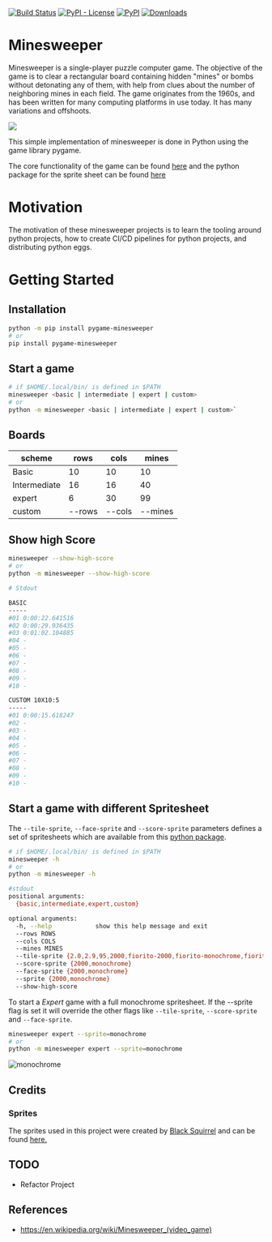 [![Build Status](https://dev.azure.com/andreasisnes/Elitekollektivet/_apis/build/status/Elitekollektivet.Minesweeper/Elitekollektivet.Minesweeper?branchName=master)](https://dev.azure.com/andreasisnes/Elitekollektivet/_build/latest?definitionId=11&branchName=master)
[![PyPI - License](https://img.shields.io/pypi/l/pygame-minesweeper)](https://github.com/andreasisnes/Elitekollektivet.Minesweeper/blob/master/LICENSE)
[![PyPI](https://img.shields.io/pypi/v/pygame-minesweeper)](https://pypi.org/project/pygame-minesweeper/)
[![Downloads](https://pepy.tech/badge/pygame-minesweeper)](https://pepy.tech/project/pygame-minesweeper)

# Minesweeper
Minesweeper is a single-player puzzle computer game. The objective of the game is to clear a rectangular board containing hidden "mines" or bombs without detonating any of them, with help from clues about the number of neighboring mines in each field. The game originates from the 1960s, and has been written for many computing platforms in use today. It has many variations and offshoots.

![](https://raw.githubusercontent.com/andreasisnes/Elitekollektivet.Minesweeper/master/screenshots/game_over.png)

This simple implementation of minesweeper is done in Python using the game library pygame.

The core functionality of the game can be found [here](https://github.com/andreasisnes/Elitekollektivet.Minesweeper.Core) and the python package for the sprite sheet can be found [here](https://github.com/andreasisnes/Elitekollektivet.Minesweeper.Sprites)

# Motivation
The motivation of these minesweeper projects is to learn the tooling around python projects, how to create CI/CD pipelines for python projects, and distributing python eggs.

# Getting Started

## Installation
```bash
python -m pip install pygame-minesweeper
# or
pip install pygame-minesweeper
```

## Start a game
```bash
# if $HOME/.local/bin/ is defined in $PATH
minesweeper <basic | intermediate | expert | custom>
# or
python -m minesweeper <basic | intermediate | expert | custom>`
```

## Boards

| scheme       | rows   | cols   | mines   |
| ------------ | ------ | ------ | ------- |
| Basic        | 10     | 10     | 10      |
| Intermediate | 16     | 16     | 40      |
| expert       | 6      | 30     | 99      |
| custom       | --rows | --cols | --mines |

## Show high Score
```bash
minesweeper --show-high-score
# or
python -m minesweeper --show-high-score
```

```bash
# Stdout

BASIC
-----
#01 0:00:22.641516
#02 0:00:29.936435
#03 0:01:02.104885
#04 -
#05 -
#06 -
#07 -
#08 -
#09 -
#10 -

CUSTOM 10X10:5
-----
#01 0:00:15.618247
#02 -
#03 -
#04 -
#05 -
#06 -
#07 -
#08 -
#09 -
#10 -
```

## Start a game with different Spritesheet
The `--tile-sprite`, `--face-sprite` and `--score-sprite` parameters defines a set of spritesheets which are available from this [python package](https://github.com/andreasisnes/Elitekollektivet.Minesweeper.Sprites).

```bash
# if $HOME/.local/bin/ is defined in $PATH
minesweeper -h
# or
python -m minesweeper -h
```
```bash
#stdout
positional arguments:
  {basic,intermediate,expert,custom}

optional arguments:
  -h, --help            show this help message and exit
  --rows ROWS
  --cols COLS
  --mines MINES
  --tile-sprite {2.0,2.9,95,2000,fiorito-2000,fiorito-monochrome,fiorito-xp,monochrome}
  --score-sprite {2000,monochrome}
  --face-sprite {2000,monochrome}
  --sprite {2000,monochrome}
  --show-high-score
```

To start a *Expert* game with a full monochrome spritesheet. If the --sprite flag is set it will override the other flags like `--tile-sprite`, `--score-sprite` and `--face-sprite`.
```bash
minesweeper expert --sprite=monochrome
# or
python -m minesweeper expert --sprite=monochrome
```
![monochrome](https://raw.githubusercontent.com/andreasisnes/Elitekollektivet.Minesweeper/master/screenshots/game_over_monochrome.png)

## Credits
### Sprites

The sprites used in this project were created by [Black Squirrel](https://www.spriters-resource.com/submitter/Black+Squirrel/) and can be found [here.](https://www.spriters-resource.com/pc_computer/minesweeper/sheet/19849/)

## TODO
* Refactor Project

## References
* https://en.wikipedia.org/wiki/Minesweeper_(video_game)

